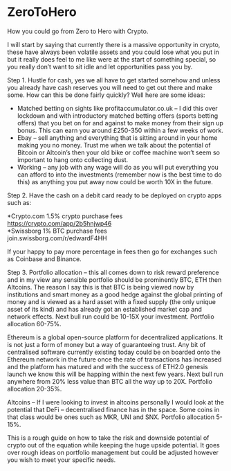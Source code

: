 # ZeroToHero


How you could go from Zero to Hero with Crypto.

I will start by saying that currently there is a massive opportunity in crypto, these have always been volatile assets and you could lose what you put in but it really does feel to me like were at the start of something special, so you really don’t want to sit idle and let opportunities pass you by. 

Step 1.
Hustle for cash, yes we all have to get started somehow and unless you already have cash reserves you will need to get out there and make some. How can this be done fairly quickly? Well here are some ideas:
* Matched betting on sights like profitaccumulator.co.uk – I did this over lockdown and with introductory matched betting offers (sports betting offers) that you bet on for and against to make money from their sign up bonus. This can earn you around £250-350 within a few weeks of work.
* Ebay – sell anything and everything that is sitting around in your home making you no money. Trust me when we talk about the potential of Bitcoin or Altcoin’s then your old bike or coffee machine won’t seem so important to hang onto collecting dust.
* Working – any job with any wage will do as you will put everything you can afford to into the investments (remember now is the best time to do this) as anything you put away now could be worth 10X in the future.

Step 2. Have the cash on a debit card ready to be deployed on crypto apps such as: 

*Crypto.com 1.5% crypto purchase fees
<br>
https://crypto.com/app/2b5hnjwp46
<br>
*Swissborg 1% BTC purchase fees
<br>
join.swissborg.com/r/edwardF4HH

If your happy to pay more percentage in fees then go for exchanges such as Coinbase and Binance.

Step 3. 
Portfolio allocation – this all comes down to risk reward preference and in my view any sensible portfolio should be prominently BTC, ETH then Altcoins. The reason I say this is that BTC is being viewed now by institutions and smart money as a good hedge against the global printing of money and is viewed as a hard asset with a fixed supply (the only unique asset of its kind) and has already got an established market cap and network effects. Next bull run could be 10-15X your investment. Portfolio allocation 60-75%.

Ethereum is a global open-source platform for decentralized applications. It is not just a form of money but a way of guaranteeing trust. Any bit of centralised software currently existing today could be on boarded onto the Ethereum network in the future once the rate of transactions has increased and the platform has matured and with the success of ETH2.0 genesis launch we know this will be happing within the next few years. Next bull run anywhere from 20% less value than BTC all the way up to 20X. Portfolio allocation 20-35%.

Altcoins – If I were looking to invest in altcoins personally I would look at the potential that DeFi – decentralised finance has in the space. Some coins in that class would be ones such as MKR, UNI and SNX. Portfolio allocation 5-15%.

This is a rough guide on how to take the risk and downside potential of crypto out of the equation while keeping the huge upside potential. It goes over rough ideas on portfolio management but could be adjusted however you wish to meet your specific needs.
